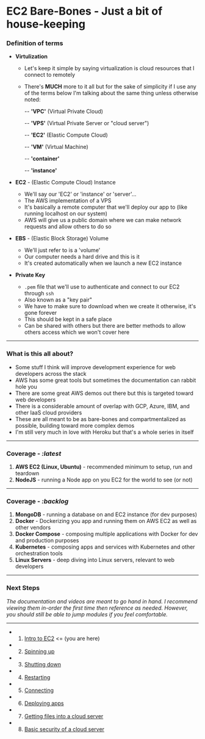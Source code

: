 # EC2 Bare-Bones - Just a bit of house-keeping

### **Definition of terms**
- **Virtulization**
  - Let's keep it simple by saying virtualization is cloud resources that I connect to remotely

  - There's **MUCH** more to it all but for the sake of simplicity if I use any of the terms below I'm talking about the same thing unless otherwise noted:
  
    -- **'VPC'** (Virtual Private Cloud)

    -- **'VPS'** (Virtual Private Server or "cloud server")

    -- **'EC2'** (Elastic Compute Cloud)

    -- **'VM'** (Virtual Machine)

    -- **'container'**

    -- **'instance'**

- **EC2** - (Elastic Compute Cloud) Instance
  - We'll say our 'EC2' or 'instance' or 'server'...
  - The AWS implementation of a VPS
  - It's basically a remote computer that we'll deploy our app to (like running localhost on our system)
  - AWS will give us a public domain where we can make network requests and allow others to do so

- **EBS** - (Elastic Block Storage) Volume
  - We'll just refer to is a 'volume'
  - Our computer needs a hard drive and this is it
  - It's created automatically when we launch a new EC2 instance

- **Private Key**
  - `.pem` file that we'll use to authenticate and connect to our EC2 through `ssh`
  - Also known as a "key pair"
  - We have to make sure to download when we create it otherwise, it's gone forever
  - This should be kept in a safe place
  - Can be shared with others but there are better methods to allow others access which we won't cover here

---

### **What is this all about?**
  - Some stuff I think will improve development experience for web developers across the stack
  - AWS has some great tools but sometimes the documentation can rabbit hole you
  - There are some great AWS demos out there but this is targeted toward web developers
  - There is a considerable amount of overlap with GCP, Azure, IBM, and other IaaS cloud providers
  - These are all meant to be as bare-bones and compartmentalized as possible, building toward more complex demos
  - I'm still very much in love with Heroku but that's a whole series in itself

---

### **Coverage -** *:latest*
1. **AWS EC2 (Linux, Ubuntu)** - recommended minimum to setup, run and teardown
2. **NodeJS** - running a Node app on you EC2 for the world to see (or not)

---

### **Coverage -** *:backlog*
1. **MongoDB** - running a database on and EC2 instance (for dev purposes)
2. **Docker** - Dockerizing you app and running them on AWS EC2 as well as other vendors
3. **Docker Compose** - composing multiple applications with Docker for dev and production purposes
4. **Kubernetes** - composing apps and services with Kubernetes and other orchestration tools
5. **Linux Servers** - deep diving into Linux servers, relevant to web developers

---

### **Next Steps**
*The documentation and videos are meant to go hand in hand. I recommend viewing them in-order the first time then reference as needed. However, you should still be able to jump modules if you feel comfortable.*

---
  - 1. [Intro to EC2][ec2-intro] <= (you are here)
  - 2. [Spinning up][ec2-spin-up]
  - 3. [Shutting down][ec2-shutdown]
  - 4. [Restarting][ec2-restart]
  - 5. [Connecting][ec2-connection]
  - 6. [Deploying apps][ec2-deploy]
  - 7. [Getting files into a cloud server][ec2-file-management]
  - 8. [Basic security of a cloud server][ec2-security]

[ec2-intro]: ./EC2_INTRO.md
[ec2-spin-up]: ./EC2_SPIN_UP.md
[ec2-shutdown]: ./EC2_SHUTDOWN.md
[ec2-restart]: ./EC2_RESTART.md
[ec2-connection]: ./EC2_CONNECTION.md.md
[ec2-deploy]: ./EC2_DEPLOY.md
[ec2-file-management]: ./EC2_FILE_MANAGEMENT.md
[ec2-security]: ./EC2_BASIC_SECURITY.md
